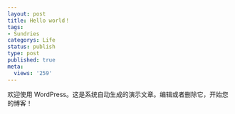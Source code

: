 ```yaml
---
layout: post
title: Hello world！
tags:
- Sundries
categorys: Life
status: publish
type: post
published: true
meta:
  views: '259'
---
```

欢迎使用 WordPress。这是系统自动生成的演示文章。编辑或者删除它，开始您的博客！
